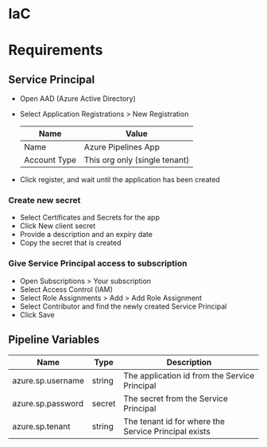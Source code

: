 # IaC

# Requirements

## Service Principal

- Open AAD (Azure Active Directory)
- Select Application Registrations > New Registration

  Name | Value
  --- | ---
  Name | Azure Pipelines App
  Account Type | This org only (single tenant)

- Click register, and wait until the application has been created

### Create new secret

- Select Certificates and Secrets for the app
- Click New client secret
- Provide a description and an expiry date
- Copy the secret that is created

### Give Service Principal access to subscription

 - Open Subscriptions > Your subscription
 - Select Access Control (IAM)
 - Select Role Assignments > Add > Add Role Assignment
 - Select Contributor and find the newly created Service Principal
 - Click Save

## Pipeline Variables

 Name | Type | Description
 --- | --- | ---
 azure.sp.username | string | The application id from the Service Principal
 azure.sp.password | secret | The secret from the Service Principal
 azure.sp.tenant | string | The tenant id for where the Service Principal exists
